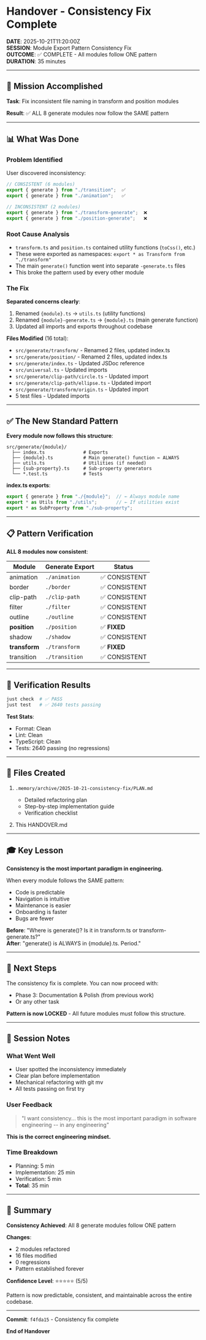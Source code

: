 # Handover - Consistency Fix Complete

**DATE**: 2025-10-21T11:20:00Z  
**SESSION**: Module Export Pattern Consistency Fix  
**OUTCOME**: ✅ COMPLETE - All modules follow ONE pattern  
**DURATION**: 35 minutes

---

## 🎯 Mission Accomplished

**Task**: Fix inconsistent file naming in transform and position modules

**Result**: ✅ ALL 8 generate modules now follow the SAME pattern

---

## 📊 What Was Done

### Problem Identified

User discovered inconsistency:
```typescript
// CONSISTENT (6 modules)
export { generate } from "./transition";  ✅
export { generate } from "./animation";   ✅

// INCONSISTENT (2 modules)
export { generate } from "./transform-generate";  ❌
export { generate } from "./position-generate";   ❌
```

### Root Cause Analysis

- `transform.ts` and `position.ts` contained utility functions (`toCss()`, etc.)
- These were exported as namespaces: `export * as Transform from "./transform"`
- The main `generate()` function went into separate `-generate.ts` files
- This broke the pattern used by every other module

### The Fix

**Separated concerns clearly**:
1. Renamed `{module}.ts` → `utils.ts` (utility functions)
2. Renamed `{module}-generate.ts` → `{module}.ts` (main generate function)
3. Updated all imports and exports throughout codebase

**Files Modified** (16 total):
- `src/generate/transform/` - Renamed 2 files, updated index.ts
- `src/generate/position/` - Renamed 2 files, updated index.ts
- `src/generate/index.ts` - Updated JSDoc reference
- `src/universal.ts` - Updated imports
- `src/generate/clip-path/circle.ts` - Updated import
- `src/generate/clip-path/ellipse.ts` - Updated import
- `src/generate/transform/origin.ts` - Updated import
- 5 test files - Updated imports

---

## ✅ The New Standard Pattern

**Every module now follows this structure**:

```
src/generate/{module}/
  ├── index.ts              # Exports
  ├── {module}.ts           # Main generate() function ← ALWAYS
  ├── utils.ts              # Utilities (if needed)
  ├── {sub-property}.ts     # Sub-property generators
  └── *.test.ts             # Tests
```

**index.ts exports**:
```typescript
export { generate } from "./{module}";  // ← Always module name
export * as Utils from "./utils";       // ← If utilities exist
export * as SubProperty from "./sub-property";
```

---

## 📋 Pattern Verification

**ALL 8 modules now consistent**:

| Module | Generate Export | Status |
|--------|----------------|---------|
| animation | `./animation` | ✅ CONSISTENT |
| border | `./border` | ✅ CONSISTENT |
| clip-path | `./clip-path` | ✅ CONSISTENT |
| filter | `./filter` | ✅ CONSISTENT |
| outline | `./outline` | ✅ CONSISTENT |
| **position** | `./position` | ✅ **FIXED** |
| shadow | `./shadow` | ✅ CONSISTENT |
| **transform** | `./transform` | ✅ **FIXED** |
| transition | `./transition` | ✅ CONSISTENT |

---

## 🧪 Verification Results

```bash
just check  # ✅ PASS
just test   # ✅ 2640 tests passing
```

**Test Stats**:
- Format: Clean
- Lint: Clean
- TypeScript: Clean
- Tests: 2640 passing (no regressions)

---

## 📁 Files Created

1. `.memory/archive/2025-10-21-consistency-fix/PLAN.md`
   - Detailed refactoring plan
   - Step-by-step implementation guide
   - Verification checklist

2. This HANDOVER.md

---

## 🎓 Key Lesson

**Consistency is the most important paradigm in engineering.**

When every module follows the SAME pattern:
- Code is predictable
- Navigation is intuitive
- Maintenance is easier
- Onboarding is faster
- Bugs are fewer

**Before**: "Where is generate()? Is it in transform.ts or transform-generate.ts?"  
**After**: "generate() is ALWAYS in {module}.ts. Period."

---

## 🚀 Next Steps

The consistency fix is complete. You can now proceed with:
- Phase 3: Documentation & Polish (from previous work)
- Or any other task

**Pattern is now LOCKED** - All future modules must follow this structure.

---

## 📝 Session Notes

### What Went Well
- User spotted the inconsistency immediately
- Clear plan before implementation
- Mechanical refactoring with git mv
- All tests passing on first try

### User Feedback
> "I want consistency... this is the most important paradigm in software engineering -- in any engineering"

**This is the correct engineering mindset.**

### Time Breakdown
- Planning: 5 min
- Implementation: 25 min
- Verification: 5 min
- **Total**: 35 min

---

## 🎉 Summary

**Consistency Achieved**: All 8 generate modules follow ONE pattern

**Changes**:
- 2 modules refactored
- 16 files modified
- 0 regressions
- Pattern established forever

**Confidence Level**: ⭐⭐⭐⭐⭐ (5/5)

Pattern is now predictable, consistent, and maintainable across the entire codebase.

---

**Commit**: `f4fda15` - Consistency fix complete

**End of Handover**
